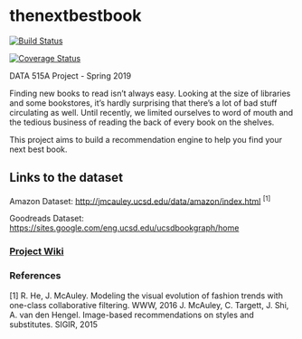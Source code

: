 # thenextbestbook

[![Build Status](https://travis-ci.org/kfrankc/thenextbestbook.svg?branch=master)](https://travis-ci.org/kfrankc/thenextbestbook)

[![Coverage Status](https://coveralls.io/repos/github/kfrankc/thenextbestbook/badge.svg?branch=master)](https://coveralls.io/github/kfrankc/thenextbestbook?branch=master)

DATA 515A Project - Spring 2019

Finding new books to read isn’t always easy. Looking at the size of libraries and some bookstores, it’s hardly surprising that there’s a lot of bad stuff circulating as well. Until recently, we limited ourselves to word of mouth and the tedious business of reading the back of every book on the shelves.

This project aims to build a recommendation engine to help you find your next best book.

## Links to the dataset

Amazon Dataset: http://jmcauley.ucsd.edu/data/amazon/index.html <sup>[1]</sup>

Goodreads Dataset: https://sites.google.com/eng.ucsd.edu/ucsdbookgraph/home

### [Project Wiki](https://github.com/kfrankc/thenextbestbook/wiki)

### References
[1]
R. He, J. McAuley. Modeling the visual evolution of fashion trends with one-class collaborative filtering. WWW, 2016 
J. McAuley, C. Targett, J. Shi, A. van den Hengel. Image-based recommendations on styles and substitutes. SIGIR, 2015
